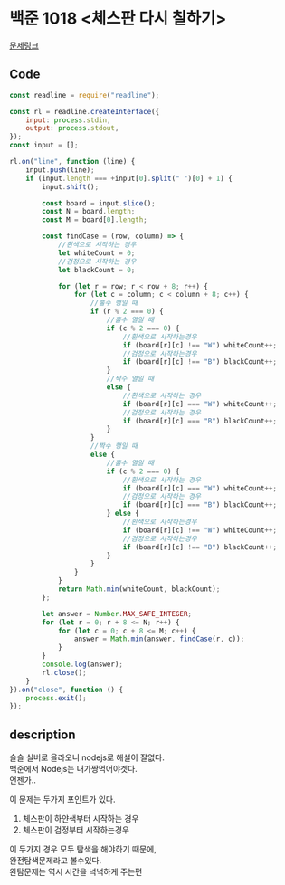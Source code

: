 # 백준 1018 <체스판 다시 칠하기>

[문제링크](https://www.acmicpc.net/problem/1018)

## Code

```js
const readline = require("readline");

const rl = readline.createInterface({
	input: process.stdin,
	output: process.stdout,
});
const input = [];

rl.on("line", function (line) {
	input.push(line);
	if (input.length === +input[0].split(" ")[0] + 1) {
		input.shift();

		const board = input.slice();
		const N = board.length;
		const M = board[0].length;

		const findCase = (row, column) => {
			//흰색으로 시작하는 경우
			let whiteCount = 0;
			//검정으로 시작하는 경우
			let blackCount = 0;

			for (let r = row; r < row + 8; r++) {
				for (let c = column; c < column + 8; c++) {
					//홀수 행일 때
					if (r % 2 === 0) {
						//홀수 열일 때
						if (c % 2 === 0) {
							//흰색으로 시작하는경우
							if (board[r][c] !== "W") whiteCount++;
							//검정으로 시작하는경우
							if (board[r][c] !== "B") blackCount++;
						}
						//짝수 열일 때
						else {
							//흰색으로 시작하는 경우
							if (board[r][c] === "W") whiteCount++;
							//검정으로 시작하는 경우
							if (board[r][c] === "B") blackCount++;
						}
					}
					//짝수 행일 때
					else {
						//홀수 열일 때
						if (c % 2 === 0) {
							//흰색으로 시작하는 경우
							if (board[r][c] === "W") whiteCount++;
							//검정으로 시작하는 경우
							if (board[r][c] === "B") blackCount++;
						} else {
							//흰색으로 시작하는경우
							if (board[r][c] !== "W") whiteCount++;
							//검정으로 시작하는경우
							if (board[r][c] !== "B") blackCount++;
						}
					}
				}
			}
			return Math.min(whiteCount, blackCount);
		};

		let answer = Number.MAX_SAFE_INTEGER;
		for (let r = 0; r + 8 <= N; r++) {
			for (let c = 0; c + 8 <= M; c++) {
				answer = Math.min(answer, findCase(r, c));
			}
		}
		console.log(answer);
		rl.close();
	}
}).on("close", function () {
	process.exit();
});
```

## description

슬슬 실버로 올라오니 nodejs로 해설이 잘없다.  
백준에서 Nodejs는 내가짱먹어야겟다.  
언젠가..

이 문제는 두가지 포인트가 있다.

1. 체스판이 하얀색부터 시작하는 경우
2. 체스판이 검정부터 시작하는경우

이 두가지 경우 모두 탐색을 해야하기 때문에,  
완전탐색문제라고 볼수있다.  
완탐문제는 역시 시간을 넉넉하게 주는편

